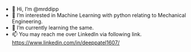- 👋 Hi, I’m @mrddipp
- 👀 I’m interested in Machine Learning with python relating to Mechanical Engineering.
- 🌱 I’m currently learning the same.
- 📫 You may reach me over LinkedIn via following link. https://www.linkedin.com/in/deeppatel1607/

